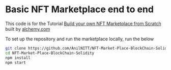 # Basic NFT Marketplace end to end

This code is for the Tutorial [Build your own NFT Marketplace from Scratch](https://docs.alchemy.com/alchemy/) built by [alchemy.com](https://alchemy.com)

To set up the repository and run the marketplace locally, run the below
```bash
git clone https://github.com/AnilNITT/NFT-Market-Place-BlockChain-Solidity
cd NFT-Market-Place-BlockChain-Solidity
npm install
npm start
```

